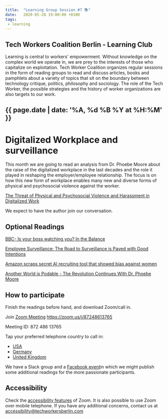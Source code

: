 ```yaml
---
title:  "Learning Group Session #7 📚"
date:   2020-05-28 19:00:00 +0100
tags:
 - learning
---
```


## Tech Workers Coalition Berlin - Learning Club
Learning is central to workers' empowerment. Without knowledge on the complex world we operate in, we are prey to the interests of those who capitalize on exploitation. Tech Worker Coalition organizes regular sessions in the form of reading groups to read and discuss articles, books and pamphlets about a variety of topics that sit on the boundary between technology critique, politics, philosophy and sociology. The role of the Tech Worker, the possible strategies and the history of worker organizations are also targets to our work.

## {{ page.date | date: '%A, %d %B %Y at %H:%M' }}

# Digitalized Workplace and surveillance

This month we are going to read an analysis from Dr. Phoebe Moore about the raise of the digitalized workplace in the last decades and the role it played in reshaping the employer/employee relationship. The focus is on how this new form of workplace enables many new and diverse forms of physical and psychosocial violence against the worker.

[The Threat of Physical and Psychosocial Violence and Harassment in Digitalized Work](http://www.ilo.org/wcmsp5/groups/public/---ed_dialogue/---actrav/documents/publication/wcms_617062.pdf)

We expect to have the author join our conversation.

## Optional Readings

[BBC- Is your boss watching you? In the Balance](https://www.bbc.co.uk/programmes/w3csy9v4)

[Employee Surveillance: The Road to Surveillance is Paved with Good Intentions](https://ssrn.com/abstract=3234382)

[Amazon scraps secret AI recruiting tool that showed bias against women](https://www.reuters.com/article/us-amazon-com-jobs-automation-insight/amazon-scraps-secret-ai-recruiting-tool-that-showed-bias-against-women-idUSKCN1MK08G)

[Another World is Podable - The Revolution Continues With Dr. Phoebe Moore](https://anchor.fm/peter-bloom/episodes/Episode-14-The-Revolution-Continues-With-Dr--Phoebe-Moore-edhfqv)

## How to participate

Finish the readings before hand, and download Zoom/call in.

Join [Zoom Meeting](https://zoom.us/j/87248613765) https://zoom.us/j/87248613765

Meeting ID: 872 486 13765

Tap your preferred telephone country to call in:
  - <a href="tel:+12532158782,,87248613765#">USA</a>
  - <a href="tel:+496950502596,,87248613765#">Germany</a>
  - <a href="tel:+442080806592,,87248613765#">United Kingdom</a>




We have a Slack group and a [Facebook event](https://www.facebook.com/events/244357443311736/)in which we might publish some additional readings for the more passionate participants.

## Accessibility

Check the [accessibility features](https://zoom.us/accessibility) of Zoom. It is also possible to use Zoom over mobile telephone. If you have any additional concerns, contact us at accessibility@techworkersberlin.com
